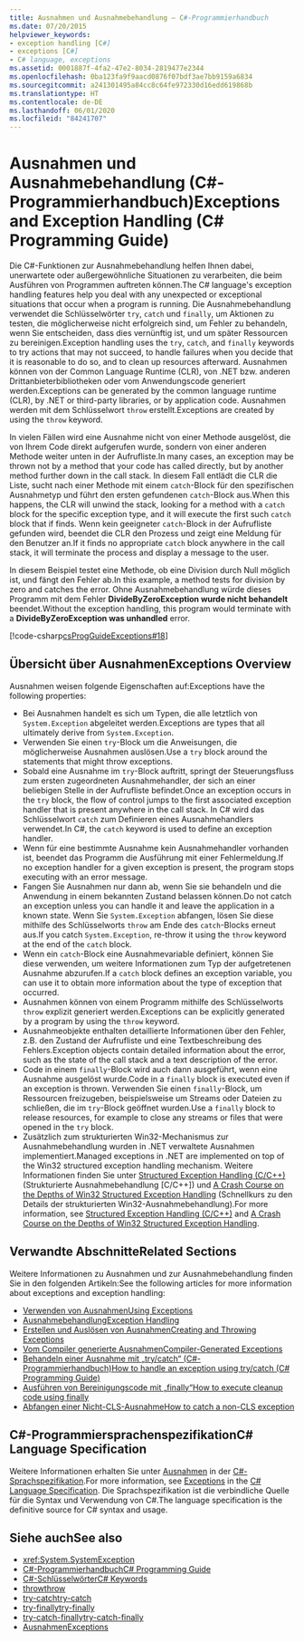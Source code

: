 ```yaml
---
title: Ausnahmen und Ausnahmebehandlung – C#-Programmierhandbuch
ms.date: 07/20/2015
helpviewer_keywords:
- exception handling [C#]
- exceptions [C#]
- C# language, exceptions
ms.assetid: 0001887f-4fa2-47e2-8034-2819477e2344
ms.openlocfilehash: 0ba123fa9f9aacd0876f07bdf3ae7bb9159a6834
ms.sourcegitcommit: a241301495a84cc8c64fe972330d16edd619868b
ms.translationtype: HT
ms.contentlocale: de-DE
ms.lasthandoff: 06/01/2020
ms.locfileid: "84241707"
---
```

# <a name="exceptions-and-exception-handling-c-programming-guide"></a><span data-ttu-id="951fb-102">Ausnahmen und Ausnahmebehandlung (C#-Programmierhandbuch)</span><span class="sxs-lookup"><span data-stu-id="951fb-102">Exceptions and Exception Handling (C# Programming Guide)</span></span>

<span data-ttu-id="951fb-103">Die C#-Funktionen zur Ausnahmebehandlung helfen Ihnen dabei, unerwartete oder außergewöhnliche Situationen zu verarbeiten, die beim Ausführen von Programmen auftreten können.</span><span class="sxs-lookup"><span data-stu-id="951fb-103">The C# language's exception handling features help you deal with any unexpected or exceptional situations that occur when a program is running.</span></span> <span data-ttu-id="951fb-104">Die Ausnahmebehandlung verwendet die Schlüsselwörter `try`, `catch` und `finally`, um Aktionen zu testen, die möglicherweise nicht erfolgreich sind, um Fehler zu behandeln, wenn Sie entscheiden, dass dies vernünftig ist, und um später Ressourcen zu bereinigen.</span><span class="sxs-lookup"><span data-stu-id="951fb-104">Exception handling uses the `try`, `catch`, and `finally` keywords to try actions that may not succeed, to handle failures when you decide that it is reasonable to do so, and to clean up resources afterward.</span></span> <span data-ttu-id="951fb-105">Ausnahmen können von der Common Language Runtime (CLR), von .NET bzw. anderen Drittanbieterbibliotheken oder vom Anwendungscode generiert werden.</span><span class="sxs-lookup"><span data-stu-id="951fb-105">Exceptions can be generated by the common language runtime (CLR), by .NET or third-party libraries, or by application code.</span></span> <span data-ttu-id="951fb-106">Ausnahmen werden mit dem Schlüsselwort `throw` erstellt.</span><span class="sxs-lookup"><span data-stu-id="951fb-106">Exceptions are created by using the `throw` keyword.</span></span>

<span data-ttu-id="951fb-107">In vielen Fällen wird eine Ausnahme nicht von einer Methode ausgelöst, die von Ihrem Code direkt aufgerufen wurde, sondern von einer anderen Methode weiter unten in der Aufrufliste.</span><span class="sxs-lookup"><span data-stu-id="951fb-107">In many cases, an exception may be thrown not by a method that your code has called directly, but by another method further down in the call stack.</span></span> <span data-ttu-id="951fb-108">In diesem Fall entlädt die CLR die Liste, sucht nach einer Methode mit einem `catch`-Block für den spezifischen Ausnahmetyp und führt den ersten gefundenen `catch`-Block aus.</span><span class="sxs-lookup"><span data-stu-id="951fb-108">When this happens, the CLR will unwind the stack, looking for a method with a `catch` block for the specific exception type, and it will execute the first such `catch` block that if finds.</span></span> <span data-ttu-id="951fb-109">Wenn kein geeigneter `catch`-Block in der Aufrufliste gefunden wird, beendet die CLR den Prozess und zeigt eine Meldung für den Benutzer an.</span><span class="sxs-lookup"><span data-stu-id="951fb-109">If it finds no appropriate `catch` block anywhere in the call stack, it will terminate the process and display a message to the user.</span></span>

<span data-ttu-id="951fb-110">In diesem Beispiel testet eine Methode, ob eine Division durch Null möglich ist, und fängt den Fehler ab.</span><span class="sxs-lookup"><span data-stu-id="951fb-110">In this example, a method tests for division by zero and catches the error.</span></span> <span data-ttu-id="951fb-111">Ohne Ausnahmebehandlung würde dieses Programm mit dem Fehler **DivideByZeroException wurde nicht behandelt** beendet.</span><span class="sxs-lookup"><span data-stu-id="951fb-111">Without the exception handling, this program would terminate with a **DivideByZeroException was unhandled** error.</span></span>

[!code-csharp[csProgGuideExceptions#18](~/samples/snippets/csharp/VS_Snippets_VBCSharp/csProgGuideExceptions/CS/Exceptions.cs#18)]

## <a name="exceptions-overview"></a><span data-ttu-id="951fb-112">Übersicht über Ausnahmen</span><span class="sxs-lookup"><span data-stu-id="951fb-112">Exceptions Overview</span></span>

<span data-ttu-id="951fb-113">Ausnahmen weisen folgende Eigenschaften auf:</span><span class="sxs-lookup"><span data-stu-id="951fb-113">Exceptions have the following properties:</span></span>

- <span data-ttu-id="951fb-114">Bei Ausnahmen handelt es sich um Typen, die alle letztlich von `System.Exception` abgeleitet werden.</span><span class="sxs-lookup"><span data-stu-id="951fb-114">Exceptions are types that all ultimately derive from `System.Exception`.</span></span>
- <span data-ttu-id="951fb-115">Verwenden Sie einen `try`-Block um die Anweisungen, die möglicherweise Ausnahmen auslösen.</span><span class="sxs-lookup"><span data-stu-id="951fb-115">Use a `try` block around the statements that might throw exceptions.</span></span>
- <span data-ttu-id="951fb-116">Sobald eine Ausnahme im `try`-Block auftritt, springt der Steuerungsfluss zum ersten zugeordneten Ausnahmehandler, der sich an einer beliebigen Stelle in der Aufrufliste befindet.</span><span class="sxs-lookup"><span data-stu-id="951fb-116">Once an exception occurs in the `try` block, the flow of control jumps to the first associated exception handler that is present anywhere in the call stack.</span></span> <span data-ttu-id="951fb-117">In C# wird das Schlüsselwort `catch` zum Definieren eines Ausnahmehandlers verwendet.</span><span class="sxs-lookup"><span data-stu-id="951fb-117">In C#, the `catch` keyword is used to define an exception handler.</span></span>
- <span data-ttu-id="951fb-118">Wenn für eine bestimmte Ausnahme kein Ausnahmehandler vorhanden ist, beendet das Programm die Ausführung mit einer Fehlermeldung.</span><span class="sxs-lookup"><span data-stu-id="951fb-118">If no exception handler for a given exception is present, the program stops executing with an error message.</span></span>
- <span data-ttu-id="951fb-119">Fangen Sie Ausnahmen nur dann ab, wenn Sie sie behandeln und die Anwendung in einem bekannten Zustand belassen können.</span><span class="sxs-lookup"><span data-stu-id="951fb-119">Do not catch an exception unless you can handle it and leave the application in a known state.</span></span> <span data-ttu-id="951fb-120">Wenn Sie `System.Exception` abfangen, lösen Sie diese mithilfe des Schlüsselworts `throw` am Ende des `catch`-Blocks erneut aus.</span><span class="sxs-lookup"><span data-stu-id="951fb-120">If you catch `System.Exception`, re-throw it using the `throw` keyword at the end of the `catch` block.</span></span>
- <span data-ttu-id="951fb-121">Wenn ein `catch`-Block eine Ausnahmevariable definiert, können Sie diese verwenden, um weitere Informationen zum Typ der aufgetretenen Ausnahme abzurufen.</span><span class="sxs-lookup"><span data-stu-id="951fb-121">If a `catch` block defines an exception variable, you can use it to obtain more information about the type of exception that occurred.</span></span>
- <span data-ttu-id="951fb-122">Ausnahmen können von einem Programm mithilfe des Schlüsselworts `throw` explizit generiert werden.</span><span class="sxs-lookup"><span data-stu-id="951fb-122">Exceptions can be explicitly generated by a program by using the `throw` keyword.</span></span>
- <span data-ttu-id="951fb-123">Ausnahmeobjekte enthalten detaillierte Informationen über den Fehler, z.B. den Zustand der Aufrufliste und eine Textbeschreibung des Fehlers.</span><span class="sxs-lookup"><span data-stu-id="951fb-123">Exception objects contain detailed information about the error, such as the state of the call stack and a text description of the error.</span></span>
- <span data-ttu-id="951fb-124">Code in einem `finally`-Block wird auch dann ausgeführt, wenn eine Ausnahme ausgelöst wurde.</span><span class="sxs-lookup"><span data-stu-id="951fb-124">Code in a `finally` block is executed even if an exception is thrown.</span></span> <span data-ttu-id="951fb-125">Verwenden Sie einen `finally`-Block, um Ressourcen freizugeben, beispielsweise um Streams oder Dateien zu schließen, die im `try`-Block geöffnet wurden.</span><span class="sxs-lookup"><span data-stu-id="951fb-125">Use a `finally` block to release resources, for example to close any streams or files that were opened in the `try` block.</span></span>
- <span data-ttu-id="951fb-126">Zusätzlich zum strukturierten Win32-Mechanismus zur Ausnahmebehandlung wurden in .NET verwaltete Ausnahmen implementiert.</span><span class="sxs-lookup"><span data-stu-id="951fb-126">Managed exceptions in .NET are implemented on top of the Win32 structured exception handling mechanism.</span></span> <span data-ttu-id="951fb-127">Weitere Informationen finden Sie unter [Structured Exception Handling (C/C++)](/cpp/cpp/structured-exception-handling-c-cpp) (Strukturierte Ausnahmebehandlung [C/C++]) und [A Crash Course on the Depths of Win32 Structured Exception Handling](http://bytepointer.com/resources/pietrek_crash_course_depths_of_win32_seh.htm) (Schnellkurs zu den Details der strukturierten Win32-Ausnahmebehandlung).</span><span class="sxs-lookup"><span data-stu-id="951fb-127">For more information, see [Structured Exception Handling (C/C++)](/cpp/cpp/structured-exception-handling-c-cpp) and [A Crash Course on the Depths of Win32 Structured Exception Handling](http://bytepointer.com/resources/pietrek_crash_course_depths_of_win32_seh.htm).</span></span>

## <a name="related-sections"></a><span data-ttu-id="951fb-128">Verwandte Abschnitte</span><span class="sxs-lookup"><span data-stu-id="951fb-128">Related Sections</span></span>

<span data-ttu-id="951fb-129">Weitere Informationen zu Ausnahmen und zur Ausnahmebehandlung finden Sie in den folgenden Artikeln:</span><span class="sxs-lookup"><span data-stu-id="951fb-129">See the following articles for more information about exceptions and exception handling:</span></span>

- [<span data-ttu-id="951fb-130">Verwenden von Ausnahmen</span><span class="sxs-lookup"><span data-stu-id="951fb-130">Using Exceptions</span></span>](using-exceptions.md)
- [<span data-ttu-id="951fb-131">Ausnahmebehandlung</span><span class="sxs-lookup"><span data-stu-id="951fb-131">Exception Handling</span></span>](exception-handling.md)
- [<span data-ttu-id="951fb-132">Erstellen und Auslösen von Ausnahmen</span><span class="sxs-lookup"><span data-stu-id="951fb-132">Creating and Throwing Exceptions</span></span>](creating-and-throwing-exceptions.md)
- [<span data-ttu-id="951fb-133">Vom Compiler generierte Ausnahmen</span><span class="sxs-lookup"><span data-stu-id="951fb-133">Compiler-Generated Exceptions</span></span>](compiler-generated-exceptions.md)
- [<span data-ttu-id="951fb-134">Behandeln einer Ausnahme mit „try/catch“ (C#-Programmierhandbuch)</span><span class="sxs-lookup"><span data-stu-id="951fb-134">How to handle an exception using try/catch (C# Programming Guide)</span></span>](how-to-handle-an-exception-using-try-catch.md)
- [<span data-ttu-id="951fb-135">Ausführen von Bereinigungscode mit „finally“</span><span class="sxs-lookup"><span data-stu-id="951fb-135">How to execute cleanup code using finally</span></span>](how-to-execute-cleanup-code-using-finally.md)
- [<span data-ttu-id="951fb-136">Abfangen einer Nicht-CLS-Ausnahme</span><span class="sxs-lookup"><span data-stu-id="951fb-136">How to catch a non-CLS exception</span></span>](how-to-catch-a-non-cls-exception.md)

## <a name="c-language-specification"></a><span data-ttu-id="951fb-137">C#-Programmiersprachenspezifikation</span><span class="sxs-lookup"><span data-stu-id="951fb-137">C# Language Specification</span></span>

<span data-ttu-id="951fb-138">Weitere Informationen erhalten Sie unter [Ausnahmen](~/_csharplang/spec/exceptions.md) in der [C#-Sprachspezifikation](/dotnet/csharp/language-reference/language-specification/introduction).</span><span class="sxs-lookup"><span data-stu-id="951fb-138">For more information, see [Exceptions](~/_csharplang/spec/exceptions.md) in the [C# Language Specification](/dotnet/csharp/language-reference/language-specification/introduction).</span></span> <span data-ttu-id="951fb-139">Die Sprachspezifikation ist die verbindliche Quelle für die Syntax und Verwendung von C#.</span><span class="sxs-lookup"><span data-stu-id="951fb-139">The language specification is the definitive source for C# syntax and usage.</span></span>

## <a name="see-also"></a><span data-ttu-id="951fb-140">Siehe auch</span><span class="sxs-lookup"><span data-stu-id="951fb-140">See also</span></span>

- <xref:System.SystemException>
- [<span data-ttu-id="951fb-141">C#-Programmierhandbuch</span><span class="sxs-lookup"><span data-stu-id="951fb-141">C# Programming Guide</span></span>](../index.md)
- [<span data-ttu-id="951fb-142">C#-Schlüsselwörter</span><span class="sxs-lookup"><span data-stu-id="951fb-142">C# Keywords</span></span>](../../language-reference/keywords/index.md)
- [<span data-ttu-id="951fb-143">throw</span><span class="sxs-lookup"><span data-stu-id="951fb-143">throw</span></span>](../../language-reference/keywords/throw.md)
- [<span data-ttu-id="951fb-144">try-catch</span><span class="sxs-lookup"><span data-stu-id="951fb-144">try-catch</span></span>](../../language-reference/keywords/try-catch.md)
- [<span data-ttu-id="951fb-145">try-finally</span><span class="sxs-lookup"><span data-stu-id="951fb-145">try-finally</span></span>](../../language-reference/keywords/try-finally.md)
- [<span data-ttu-id="951fb-146">try-catch-finally</span><span class="sxs-lookup"><span data-stu-id="951fb-146">try-catch-finally</span></span>](../../language-reference/keywords/try-catch-finally.md)
- [<span data-ttu-id="951fb-147">Ausnahmen</span><span class="sxs-lookup"><span data-stu-id="951fb-147">Exceptions</span></span>](../../../standard/exceptions/index.md)
